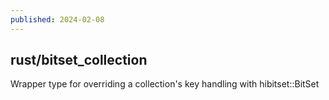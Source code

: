 ```yaml
---
published: 2024-02-08
---
```


## rust/bitset_collection

Wrapper type for overriding a collection's key handling with hibitset::BitSet

